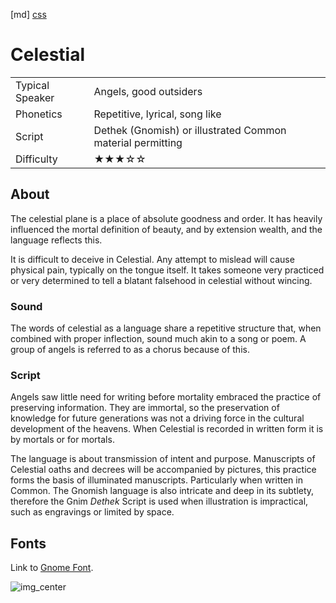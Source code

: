 [md]
[css](-OCVFMyYfsylqoZPiW6l)

# Celestial

|                 |                                                            |
| :-------------- | :--------------------------------------------------------- |
| Typical Speaker | Angels, good outsiders                                     |
| Phonetics       | Repetitive, lyrical, song like                             |
| Script          | Dethek (Gnomish) or illustrated Common material permitting |
| Difficulty      | ★★★☆☆                                                      |

<div style="display: none;">
<!-- ★ ☆ -->
</div>

## About

The celestial plane is a place of absolute goodness and order. It has heavily influenced the mortal definition of beauty, and by extension wealth, and the language reflects this.

It is difficult to deceive in Celestial. Any attempt to mislead will cause physical pain, typically on the tongue itself. It takes someone very practiced or very determined to tell a blatant falsehood in celestial without wincing.

### Sound

The words of celestial as a language share a repetitive structure that, when combined with proper inflection, sound much akin to a song or poem. A group of angels is referred to as a chorus because of this.

### Script

Angels saw little need for writing before mortality embraced the practice of preserving information. They are immortal, so the preservation of knowledge for future generations was not a driving force in the cultural development of the heavens. When Celestial is recorded in written form it is by mortals or for mortals.

The language is about transmission of intent and purpose. Manuscripts of Celestial oaths and decrees will be accompanied by pictures, this practice forms the basis of illuminated manuscripts. Particularly when written in Common. The Gnomish language is also intricate and deep in its subtlety, therefore the Gnim *Dethek* Script is used when illustration is impractical, such as engravings or limited by space.

## Fonts
Link to [Gnome Font](https://github.com/Tougher-Together-Gaming/default-game-assets/blob/main/fonts/rpg-katakana.zip).

![img_center](https://raw.githubusercontent.com/Tougher-Together-Gaming/default-game-assets/refs/heads/main/fonts/images/rpg-katakana-font-charmap.png)

<div style="display: none;" id="easySpeakWords">
ohh ahh, leerin, teyfaal, meailnine, rueen, sofala, shalay, noon, feelu, cayne
</div>
